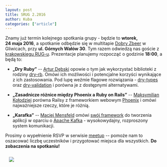 ```yaml
---
layout: post
title: SRUG 2.2016
author: Kuba
categories: ["article"]
---
```


Znamy już termin kolejnego spotkania grupy - będzie to **wtorek,
24&nbsp;maja&nbsp;2016**, a spotkanie odbędzie się w multitapie
[Dobry Zbeer](https://www.facebook.com/DobryZbeer/) w Gliwicach, przy
**ul. Górnych&nbsp;Wałów&nbsp;30**. Tym razem odwiedzą nas goście z
[krakowskiegu RUG-u](http://www.meetup.com/Krakow-Ruby-Users-Group/). Prezentacje
planujemy rozpocząć o godzinie **18:00**, a będą to:

-   **„Dry Ruby”** -- [Artur Dębski](https://github.com/mentero)
    opowie o tym jak wykorzystać biblioteki z rodziny
    [dry-rb](http://dry-rb.org/). Omówi ich możliwości i potencjalne
    korzyści wynikające z ich zastosowania. Pod lupę weźmie flagowe
    rozwiązania - [dry-types](http://dry-rb.org/gems/dry-types/) oraz
    [dry-validation](http://dry-rb.org/gems/dry-validation/) i porówna
    je z dostępnymi alternatywami.

-   **„Zasadnicze różnice między Phoenix a Ruby on Rails”** --
    [Maksymilian Kołodziej](https://github.com/MaxKolodziej) porówna
    Railsy z frameworkiem webowym
    [Phoenix](http://www.phoenixframework.org/) i omówi najważniejsze
    rzeczy, które je różnią.

-   **„Karafka”** -- [Maciej Mensfeld](https://github.com/mensfeld)
    omówi [swój framework](https://github.com/karafka/karafka) do
    tworzenia aplikcji w oparciu o
    [Apache Kafka](http://kafka.apache.org/) - wysokowydajny,
    rozproszony system komunikacji.

Prosimy o wypełnienie RSVP w serwisie
[meetup](http://www.meetup.com/srugpl/events/230669647/) -- pomoże nam
to oszacować liczbę uczestników i przygotować miejsca dla wszystkich.
**Do zobaczenia na spotkaniu!**

<a href="https://maps.google.com/maps?hl=pl&geocode=&q=Gornych+Walow+30+Gliwice&ll=50.291779,18.672595&z=14" class="text-center" style="display: block; width: 100%; padding: 0.75rem;">
    <img src="https://maps.google.com/maps/api/staticmap?center=50.291779,18.672595&zoom=14&markers=color:red|label:A|50.2933503,18.6621612&size=680x400&sensor=false&scale=2" class="img-thumbnail">
</a>
